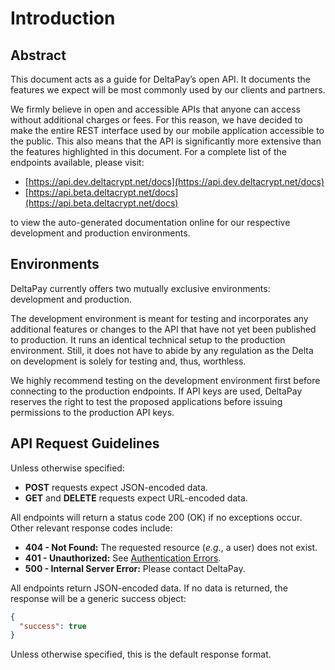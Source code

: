 # Introduction

## Abstract
This document acts as a guide for DeltaPay’s open API. It documents the features we expect will be most commonly used by our clients and partners.

We firmly believe in open and accessible APIs that anyone can access without additional charges or fees. For this reason, we have decided to make the entire REST interface used by our mobile application accessible to the public. This also means that the API is significantly more extensive than the features highlighted in this document. For a complete list of the endpoints available, please visit:

- [https://api.dev.deltacrypt.net/docs](https://api.dev.deltacrypt.net/docs)
- [https://api.beta.deltacrypt.net/docs](https://api.beta.deltacrypt.net/docs)

to view the auto-generated documentation online for our respective development and production environments.

## Environments
DeltaPay currently offers two mutually exclusive environments: development and production.

The development environment is meant for testing and incorporates any additional features or changes to the API that have not yet been published to production. It runs an identical technical setup to the production environment. Still, it does not have to abide by any regulation as the Delta on development is solely for testing and, thus, worthless.

We highly recommend testing on the development environment first before connecting to the production endpoints. If API keys are used, DeltaPay reserves the right to test the proposed applications before issuing permissions to the production API keys.

## API Request Guidelines
Unless otherwise specified:

- **POST** requests expect JSON-encoded data.
- **GET** and **DELETE** requests expect URL-encoded data.

All endpoints will return a status code 200 (OK) if no exceptions occur. Other relevant response codes include:

- **404 - Not Found:** The requested resource (_e.g._, a user) does not exist.
- **401 - Unauthorized:** See [Authentication Errors](#authentication-errors).
- **500 - Internal Server Error:** Please contact DeltaPay.

All endpoints return JSON-encoded data. If no data is returned, the response will be a generic success object:

```json
{
  "success": true
}
```

Unless otherwise specified, this is the default response format.